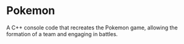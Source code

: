 # Pokemon
A C++ console code that recreates the Pokemon game, allowing the formation of a team and engaging in battles.
